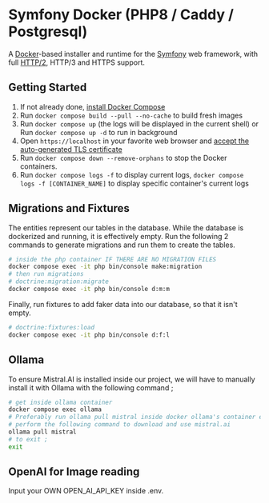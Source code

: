 # Symfony Docker (PHP8 / Caddy / Postgresql)

A [Docker](https://www.docker.com/)-based installer and runtime for the [Symfony](https://symfony.com) web framework, with full [HTTP/2](https://symfony.com/doc/current/weblink.html), HTTP/3 and HTTPS support.

## Getting Started

1. If not already done, [install Docker Compose](https://docs.docker.com/compose/install/)
2. Run `docker compose build --pull --no-cache` to build fresh images
3. Run `docker compose up` (the logs will be displayed in the current shell) or Run `docker compose up -d` to run in background 
4. Open `https://localhost` in your favorite web browser and [accept the auto-generated TLS certificate](https://stackoverflow.com/a/15076602/1352334)
5. Run `docker compose down --remove-orphans` to stop the Docker containers.
6. Run `docker compose logs -f` to display current logs, `docker compose logs -f [CONTAINER_NAME]` to display specific container's current logs 

## Migrations and Fixtures

The entities represent our tables in the database. While the database is dockerized and running, it is effectively empty. Run the following 2 commands to generate migrations and run them to create the tables.

```bash
# inside the php container IF THERE ARE NO MIGRATION FILES
docker compose exec -it php bin/console make:migration
# then run migrations
# doctrine:migration:migrate
docker compose exec -it php bin/console d:m:m
```

Finally, run fixtures to add faker data into our database, so that it isn't empty.

```bash
# doctrine:fixtures:load
docker compose exec -it php bin/console d:f:l
```

## Ollama 

To ensure Mistral.AI is installed inside our project, we will have to manually install it with Ollama with the following command ;

```bash
# get inside ollama container
docker compose exec ollama
# Preferably run ollama pull mistral inside docker ollama's container exec function.
# perform the following command to download and use mistral.ai
ollama pull mistral
# to exit ;
exit
```

## OpenAI for Image reading

Input your OWN OPEN_AI_API_KEY inside .env.

